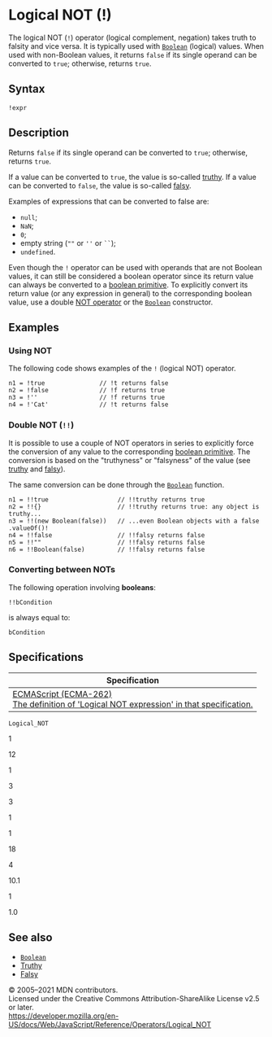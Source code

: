 # Logical NOT (!)

The logical NOT (`!`) operator (logical complement, negation) takes truth to falsity and vice versa. It is typically used with [`Boolean`](../global_objects/boolean) (logical) values. When used with non-Boolean values, it returns `false` if its single operand can be converted to `true`; otherwise, returns `true`.

## Syntax

    !expr

## Description

Returns `false` if its single operand can be converted to `true`; otherwise, returns `true`.

If a value can be converted to `true`, the value is so-called [truthy](https://developer.mozilla.org/en-US/docs/Glossary/Truthy). If a value can be converted to `false`, the value is so-called [falsy](https://developer.mozilla.org/en-US/docs/Glossary/Falsy).

Examples of expressions that can be converted to false are:

-   `null`;
-   `NaN`;
-   `0`;
-   empty string (`""` or `''` or ` `` `);
-   `undefined`.

Even though the `!` operator can be used with operands that are not Boolean values, it can still be considered a boolean operator since its return value can always be converted to a [boolean primitive](https://developer.mozilla.org/en-US/docs/Web/JavaScript/Data_structures#boolean_type). To explicitly convert its return value (or any expression in general) to the corresponding boolean value, use a double [NOT operator](https://developer.mozilla.org/en-US/docs/Web/JavaScript/Reference/Operators#logical_not) or the [`Boolean`](../global_objects/boolean/boolean) constructor.

## Examples

### Using NOT

The following code shows examples of the `!` (logical NOT) operator.

    n1 = !true               // !t returns false
    n2 = !false              // !f returns true
    n3 = !''                 // !f returns true
    n4 = !'Cat'              // !t returns false

### Double NOT (`!!`)

It is possible to use a couple of NOT operators in series to explicitly force the conversion of any value to the corresponding [boolean primitive](https://developer.mozilla.org/en-US/docs/Web/JavaScript/Data_structures#boolean_type). The conversion is based on the "truthyness" or "falsyness" of the value (see [truthy](https://developer.mozilla.org/en-US/docs/Glossary/Truthy) and [falsy](https://developer.mozilla.org/en-US/docs/Glossary/Falsy)).

The same conversion can be done through the [`Boolean`](../global_objects/boolean/boolean) function.

    n1 = !!true                   // !!truthy returns true
    n2 = !!{}                     // !!truthy returns true: any object is truthy...
    n3 = !!(new Boolean(false))   // ...even Boolean objects with a false .valueOf()!
    n4 = !!false                  // !!falsy returns false
    n5 = !!""                     // !!falsy returns false
    n6 = !!Boolean(false)         // !!falsy returns false

### Converting between NOTs

The following operation involving **booleans**:

    !!bCondition

is always equal to:

    bCondition

## Specifications

<table><thead><tr class="header"><th>Specification</th></tr></thead><tbody><tr class="odd"><td><a href="https://tc39.es/ecma262/#sec-logical-not-operator">ECMAScript (ECMA-262)<br />
<span class="small">The definition of 'Logical NOT expression' in that specification.</span></a></td></tr></tbody></table>

`Logical_NOT`

1

12

1

3

3

1

1

18

4

10.1

1

1.0

## See also

-   [`Boolean`](../global_objects/boolean)
-   [Truthy](https://developer.mozilla.org/en-US/docs/Glossary/Truthy)
-   [Falsy](https://developer.mozilla.org/en-US/docs/Glossary/Falsy)

© 2005–2021 MDN contributors.  
Licensed under the Creative Commons Attribution-ShareAlike License v2.5 or later.  
<a href="https://developer.mozilla.org/en-US/docs/Web/JavaScript/Reference/Operators/Logical_NOT" class="_attribution-link">https://developer.mozilla.org/en-US/docs/Web/JavaScript/Reference/Operators/Logical_NOT</a>
